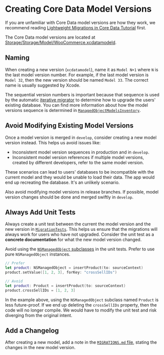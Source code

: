 # Creating Core Data Model Versions

If you are unfamiliar with Core Data model versions are how they work, we recommend reading [Lightweight Migrations in Core Data Tutorial](https://www.raywenderlich.com/7585-lightweight-migrations-in-core-data-tutorial) first.

The Core Data model versions are located at [Storage/Storage/Model/WooCommerce.xcdatamodeld](../Storage/Storage/Model/WooCommerce.xcdatamodeld).

## Naming

When creating a new version (`xcdatamodel`), name it as `Model N+1` where `N` is the last model version number. For example, if the last model version is `Model 32`, then the new version should be named `Model 33`. The correct name is usually suggested by Xcode.

The sequential version numbers is important because that sequence is used by the automatic [iterative migrator](../Storage/Storage/CoreData/CoreDataIterativeMigrator.swift) to determine how to upgrade the users' existing database. You can find more information about how the model versions sequence is determined in [`ManagedObjectModelsInventory`](../Storage/Storage/CoreData/ManagedObjectModelsInventory.swift).

## Avoid Modifying Existing Model Versions

Once a model version is merged in `develop`, consider creating a new model version instead. This helps us avoid issues like:

- Inconsistent model version sequences in production and in `develop`.
- Inconsistent model version references if multiple model versions, created by different developers, refer to the same model version.

These scenarios can lead to users' databases to be incompatible with the current model and they would be unable to load their data. The app would end up recreating the database. It's an unlikely scenario.

Also avoid modifying model versions in release branches. If possible, model version changes should be done and merged swiftly in `develop`.

## Always Add Unit Tests

Always create a unit test between the current the model version and the new version in [`MigrationTests`](../Storage/StorageTests/CoreData/MigrationTests.swift). This helps us ensure that the migrations will always work for users who have not upgraded. Consider the unit test as a **concrete documentation** for what the new model version changed.

Avoid using the [`NSManagedObject` subclasses](../Storage/Storage/Model) in the unit tests. Prefer to use pure `NSManagedObject` instances.

```swift
// Prefer
let product: NSManagedObject = insertProduct(to: sourceContext)
product.setValue([1, 2, 3], forKey: "crossSellIDs")

// Avoid
let product: Product = insertProduct(to: sourceContext)
product.crossSellIDs = [1, 2, 3]
```

In the example above, using the `NSManagedObject` subclass named `Product` is less future-proof. If we end up deleting the `crossSellIDs` property, then the code will no longer compile. We would have to modify the unit test and risk diverging from the original intent.

## Add a Changelog

After creating a new model, add a note in the [`MIGRATIONS.md` file](../Storage/Storage/Model/MIGRATIONS.md), stating the changes in the new model version.
